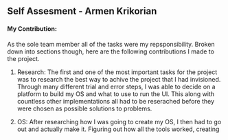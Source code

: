 ## Self Assesment - Armen Krikorian
#### My Contribution:
As the sole team member all of the tasks were my repsponsibility. Broken down into sections though, here are the following contributions I 
made to the project.

1. Research: The first and one of the most important tasks for the project was to research the best way to achive the project that I had invisioned. 
Through many different trial and error steps, I was able to decide on a platform to build my OS and what to use to run the UI. This along with countless
other implementations all had to be reserached before they were chosen as possible solutions to problems.

2. OS: After researching how I was going to create my OS, I then had to go out and actually make it. Figuring out how all the tools worked, creating 
